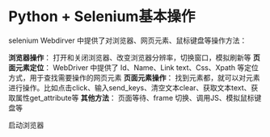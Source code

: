 # Python + Selenium基本操作

selenium Webdirver 中提供了对浏览器、网页元素、鼠标键盘等操作方法：

**浏览器操作**： 打开和关闭浏览器、改变浏览器分辨率，切换窗口，模拟刷新等
**页面元素定位**： WebDriver 中提供了 Id、Name、Link text、Css、Xpath 等定位方式，用于查找需要操作的网页元素
**页面元素操作**： 找到元素都，就可以对元素进行操作。比如点击click、输入send_keys、清空文本clear、获取文本text、获取属性get_attribute等
**其他方法**： 页面等待、frame 切换、调用JS、模拟鼠标键盘等

启动浏览器